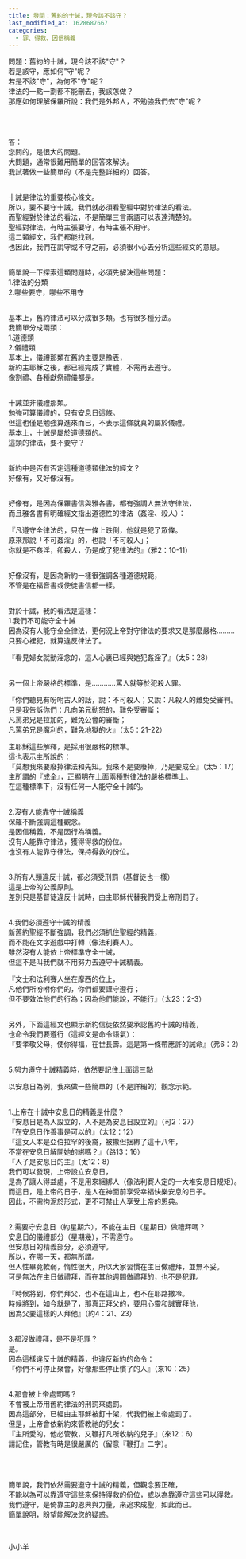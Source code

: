 ```yaml
---
title: 發問：舊約的十誡，現今該不該守？
last_modified_at: 1628687667
categories:
  - 罪、得救、因信稱義
---
```


<p>問題：舊約的十誡，現今該不該"守"？<br>
若是該守，應如何"守"呢？<br>
若是不該"守"，為何不"守"呢？<br>
律法的一點一劃都不能刪去，我該怎做？<br>
那應如何理解保羅所說：我們是外邦人，不勉強我們去"守"呢？</p>

<p>&nbsp;</p>

<p><br>
答：<br>
您問的，是很大的問題。<br>
大問題，通常很難用簡單的回答來解決。<br>
我試著做一些簡單的（不是完整詳細的）回答。</p>

<p><br>
十誡是律法的重要核心條文。<br>
所以，要不要守十誡，我們就必須看聖經中對於律法的看法。<br>
而聖經對於律法的看法，不是簡單三言兩語可以表達清楚的。<br>
聖經對律法，有時主張要守，有時主張不用守。<br>
這二類經文，我們都能找到。<br>
也因此，我們在說守或不守之前，必須很小心去分析這些經文的意思。</p>

<p><br>
簡單說一下探索這類問題時，必須先解決這些問題：<br>
1.律法的分類<br>
2.哪些要守，哪些不用守</p>

<p><br>
基本上，舊約律法可以分成很多類。也有很多種分法。<br>
我簡單分成兩類：<br>
1.道德類<br>
2.儀禮類<br>
基本上，儀禮那類在舊約主要是豫表，<br>
新約主耶穌之後，都已經完成了實體，不需再去遵守。<br>
像割禮、各種獻祭禮儀都是。</p>

<p><br>
十誡並非儀禮那類。<br>
勉強可算儀禮的，只有安息日這條。<br>
但這也僅是勉強算進來而已，不表示這條就真的屬於儀禮。<br>
基本上，十誡是屬於道德類的。<br>
這類的律法，要不要守？</p>

<p><br>
新約中是否有否定這種道德類律法的經文？<br>
好像有，又好像沒有。</p>

<p><br>
好像有，是因為保羅書信與雅各書，都有強調人無法守律法，<br>
而且雅各書有明確經文指出道德性的律法（姦淫、殺人）：</p>

<p>『凡遵守全律法的，只在一條上跌倒，他就是犯了眾條。<br>
原來那說「不可姦淫」的，也說「不可殺人」；<br>
你就是不姦淫，卻殺人，仍是成了犯律法的』（雅2：10-11）</p>

<p><br>
好像沒有，是因為新約一樣很強調各種道德規範，<br>
不管是在福音書或使徒書信都一樣。</p>

<p><br>
對於十誡，我的看法是這樣：<br>
1.我們不可能守全十誡<br>
因為沒有人能守全全律法，更何況上帝對守律法的要求又是那麼嚴格………<br>
只要心裡犯，就算違反律法了。</p>

<p>『看見婦女就動淫念的，這人心裏已經與她犯姦淫了』（太5：28）</p>

<p><br>
另一個上帝嚴格的標準，是…………罵人就等於犯殺人罪。</p>

<p>『你們聽見有吩咐古人的話，說：不可殺人；又說：凡殺人的難免受審判。<br>
只是我告訴你們：凡向弟兄動怒的，難免受審斷；<br>
凡罵弟兄是拉加的，難免公會的審斷；<br>
凡罵弟兄是魔利的，難免地獄的火』（太5：21-22）</p>

<p>主耶穌這些解釋，是採用很嚴格的標準。<br>
這也表示主所說的：<br>
『莫想我來要廢掉律法和先知。我來不是要廢掉，乃是要成全』（太5：17）<br>
主所謂的『成全』，正顯明在上面兩種對律法的嚴格標準上。<br>
在這種標準下，沒有任何一人能守全十誡的。</p>

<p><br>
2.沒有人能靠守十誡稱義<br>
保羅不斷強調這種觀念。<br>
是因信稱義，不是因行為稱義。<br>
沒有人能靠守律法，獲得得救的份位。<br>
也沒有人能靠守律法，保持得救的份位。</p>

<p><br>
3.所有人類違反十誡，都必須受刑罰（基督徒也一樣）<br>
這是上帝的公義原則。<br>
差別只是基督徒違反十誡時，由主耶穌代替我們受上帝刑罰了。</p>

<p><br>
4.我們必須遵守十誡的精義<br>
新舊約聖經不斷強調，我們必須抓住聖經的精義，<br>
而不能在文字遊戲中打轉（像法利賽人）。<br>
雖然沒有人能依上帝標準守全十誡，<br>
但這不是叫我們就不用努力去遵守十誡精義。</p>

<p>『文士和法利賽人坐在摩西的位上，<br>
凡他們所吩咐你們的，你們都要謹守遵行；<br>
但不要效法他們的行為；因為他們能說，不能行』（太23：2-3）</p>

<p><br>
另外，下面這經文也顯示新約信徒依然要承認舊約十誡的精義，<br>
也命令我們要遵行（這經文是命令語氣）：<br>
『要孝敬父母，使你得福，在世長壽。這是第一條帶應許的誡命』（弗6：2）</p>

<p><br>
5.努力遵守十誡精義時，依然要記住上面這三點</p>

<p>以安息日為例，我來做一些簡單的（不是詳細的）觀念示範。</p>

<p><br>
1.上帝在十誡中安息日的精義是什麼？<br>
『安息日是為人設立的，人不是為安息日設立的』（可2：27）<br>
『在安息日作善事是可以的』（太12：12）<br>
『這女人本是亞伯拉罕的後裔，被撒但捆綁了這十八年，<br>
不當在安息日解開她的綁嗎？』（路13：16）<br>
『人子是安息日的主』（太12：8）<br>
我們可以發現，上帝設立安息日，<br>
是為了讓人得益處，不是用來綑綁人（像法利賽人定的一大堆安息日規矩）。<br>
而這日，是上帝的日子，是人在神面前享受幸福快樂安息的日子。<br>
因此，不需拘泥於形式，更不可禁止人享受上帝的恩典。</p>

<p><br>
2.需要守安息日（約星期六），不能在主日（星期日）做禮拜嗎？<br>
安息日的儀禮部分（星期幾），不需遵守。<br>
但安息日的精義部分，必須遵守。<br>
所以，在哪一天，都無所謂。<br>
但人性畢竟軟弱，惰性很大，所以大家習慣在主日做禮拜，並無不妥。<br>
可是無法在主日做禮拜，而在其他週間做禮拜的，也不是犯罪。</p>

<p>『時候將到，你們拜父，也不在這山上，也不在耶路撒冷。<br>
時候將到，如今就是了，那真正拜父的，要用心靈和誠實拜他，<br>
因為父要這樣的人拜他』（約4：21、23）</p>

<p><br>
3.都沒做禮拜，是不是犯罪？<br>
是。<br>
因為這樣違反十誡的精義，也違反新約的命令：<br>
『你們不可停止聚會，好像那些停止慣了的人』（來10：25）</p>

<p><br>
4.那會被上帝處罰嗎？<br>
不會被上帝用舊約律法的刑罰來處罰。<br>
因為這部分，已經由主耶穌被釘十架，代我們被上帝處罰了。<br>
但是，上帝會依新約來管教祂的兒女：<br>
『主所愛的，他必管教，又鞭打凡所收納的兒子』（來12：6）<br>
請記住，管教有時是很嚴厲的（留意『鞭打』二字）。</p>

<p>&nbsp;</p>

<p><br>
簡單說，我們依然需要遵守十誡的精義，但觀念要正確，<br>
不能以為可以靠遵守這些來保持得救的份位，或以為靠遵守這些可以得救。<br>
我們遵守，是倚靠主的恩典與力量，來追求成聖，如此而已。<br>
簡單說明，盼望能解決您的疑惑。</p>

<p>&nbsp;</p>

<p>小小羊</p>

<p>&nbsp;</p>

<p>&nbsp;</p>

